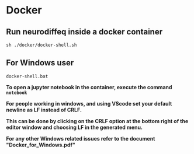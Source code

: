 # Docker

## Run neurodiffeq inside a docker container
`sh ./docker/docker-shell.sh`

## For Windows user

`docker-shell.bat`

**To open a jupyter notebook in the container, execute the command  `notebook`**

**For people working in windows, and using VScode set your default newline as LF instead of CRLF.**

**This can be done by clicking on the CRLF option at the bottom right of the editor window and choosing LF in the generated menu.**

**For any other Windows related issues refer to the document "Docker_for_Windows.pdf"**
